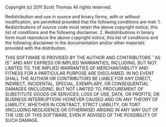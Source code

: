 Copyright (c) 2011 Scott Thomas All rights reserved.

Redistribution and use in source and binary forms, with or without modification, are permitted provided that the 
following conditions are met: 1. Redistributions of source code must retain the above copyright notice, this list
of conditions and the following disclaimer. 2. Redistributions in binary form must reproduce the above copyright 
notice, this list of conditions and the following disclaimer in the documentation and/or other materials provided 
with the distribution.

THIS SOFTWARE IS PROVIDED BY THE AUTHOR AND CONTRIBUTORS ``AS IS'' AND ANY EXPRESS OR IMPLIED WARRANTIES, INCLUDING, 
BUT NOT LIMITED TO, THE IMPLIED WARRANTIES OF MERCHANTABILITY AND FITNESS FOR A PARTICULAR PURPOSE ARE DISCLAIMED. 
IN NO EVENT SHALL THE AUTHOR OR CONTRIBUTORS BE LIABLE FOR ANY DIRECT, INDIRECT, INCIDENTAL, SPECIAL, EXEMPLARY, OR 
CONSEQUENTIAL DAMAGES (INCLUDING, BUT NOT LIMITED TO, PROCUREMENT OF SUBSTITUTE GOODS OR SERVICES; LOSS OF USE, DATA, 
OR PROFITS; OR BUSINESS INTERRUPTION) HOWEVER CAUSED AND ON ANY THEORY OF LIABILITY, WHETHER IN CONTRACT, STRICT 
LIABILITY, OR TORT (INCLUDING NEGLIGENCE OR OTHERWISE) ARISING IN ANY WAY OUT OF THE USE OF THIS SOFTWARE, EVEN IF 
ADVISED OF THE POSSIBILITY OF SUCH DAMAGE.
